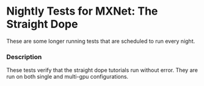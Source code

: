 # Nightly Tests for MXNet: The Straight Dope

These are some longer running tests that are scheduled to run every night. 

### Description
These tests verify that the straight dope tutorials run without error. They are
run on both single and multi-gpu configurations.
